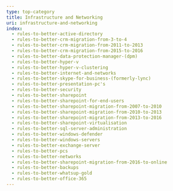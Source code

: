 ```yaml
---
type: top-category
title: Infrastructure and Networking
uri: infrastructure-and-networking
index:
  - rules-to-better-active-directory
  - rules-to-better-crm-migration-from-3-to-4
  - rules-to-better-crm-migration-from-2011-to-2013
  - rules-to-better-crm-migration-from-2015-to-2016
  - rules-to-better-data-protection-manager-(dpm)
  - rules-to-better-hyper-v
  - rules-to-better-hyper-v-clustering
  - rules-to-better-internet-and-networks
  - rules-to-better-skype-for-business-(formerly-lync)
  - rules-to-better-presentation-pc's
  - rules-to-better-security
  - rules-to-better-sharepoint
  - rules-to-better-sharepoint-for-end-users
  - rules-to-better-sharepoint-migration-from-2007-to-2010
  - rules-to-better-sharepoint-migration-from-2010-to-2013
  - rules-to-better-sharepoint-migration-from-2013-to-2016
  - rules-to-better-sharepoint-virtualisation
  - rules-to-better-sql-server-administration
  - rules-to-better-windows-defender
  - rules-to-better-windows-servers
  - rules-to-better-exchange-server
  - rules-to-better-pcs
  - rules-to-better-networks
  - rules-to-better-sharepoint-migration-from-2016-to-online
  - rules-to-better-backups
  - rules-to-better-whatsup-gold
  - rules-to-better-office-365
---
```


